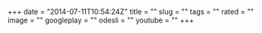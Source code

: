 +++
date = "2014-07-11T10:54:24Z"
title = ""
slug = ""
tags = ""
rated = ""
image = ""
googleplay = ""
odesli = ""
youtube = ""
+++
